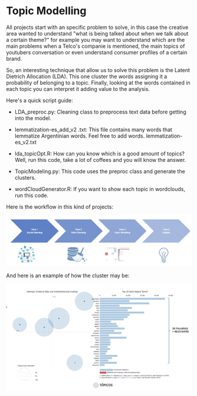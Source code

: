 # Topic Modelling

All projects start with an specific problem to solve, in this case the creative area wanted to understand "what is being talked about when we talk about a certain theme?" for example you may want to understand which are the main problems when a Telco's companie is mentioned, the main topics of youtubers conversation or even understand consumer profiles of a certain brand.

So, an interesting technique that allow us to solve this problem is the Latent Dietrich Allocation (LDA). This one cluster the words assigning it a probability of belonging to a topic. Finally, looking at the words contained in each topic you can interpret it adding value to the analysis.

Here's a quick script guide:

- LDA_preproc.py: Cleaning class to preprocess text data before getting into the model. 

- lemmatization-es_add_v2 .txt: This file contains many words that lemmatize Argentinian words. Feel free to add words.
  lemmatization-es_v2.txt	

- lda_topicOpt.R: How can you know which is a good amount of topics? Well, run this code, take a lot of coffees and you will know the answer.

- TopicModeling.py: This code uses the preproc class and generate the clusters.

- wordCloudGenerator.R: If you want to show each topic in wordclouds, run this code.

Here is the workflow in this kind of projects:

![Screenshot](LDA_workflow.png)


And here is an example of how the cluster may be:

![Screenshot](topics.png)
